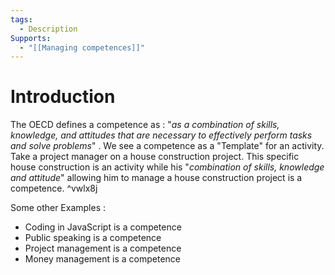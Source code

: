 ```yaml
---
tags:
  - Description
Supports:
  - "[[Managing competences]]"
---
```

# Introduction 

The OECD defines a competence as : "*as a combination of skills, knowledge, and attitudes that are necessary to effectively perform tasks and solve problems*" . 
We see a competence as a "Template" for an activity. 
Take a project manager on a house construction project. This specific house construction is an activity while his "*combination of skills, knowledge and attitude*" allowing him to manage a house construction project is a competence.  ^vwlx8j

Some other Examples : 
- Coding in JavaScript is a competence
- Public speaking is a competence
- Project management is a competence
- Money management is a competence